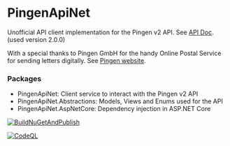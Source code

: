 # PingenApiNet

Unofficial API client implementation for the Pingen v2 API. See [API Doc](https://api.v2.pingen.com/documentation). (used version 2.0.0)

With a special thanks to Pingen GmbH for the handy Online Postal Service for sending letters digitally. See [Pingen website](https://www.pingen.ch/).

### Packages

- PingenApiNet: Client service to interact with the Pingen v2 API
- PingenApiNet.Abstractions: Models, Views and Enums used for the API
- PingenApiNet.AspNetCore: Dependency injection in ASP.NET Core

[![BuildNuGetAndPublish](https://github.com/AMANDA-Technology/PingenApiNet/actions/workflows/main.yml/badge.svg)](https://github.com/AMANDA-Technology/PingenApiNet/actions/workflows/main.yml)

[![CodeQL](https://github.com/AMANDA-Technology/PingenApiNet/actions/workflows/codeql-analysis.yml/badge.svg)](https://github.com/AMANDA-Technology/PingenApiNet/actions/workflows/codeql-analysis.yml)
